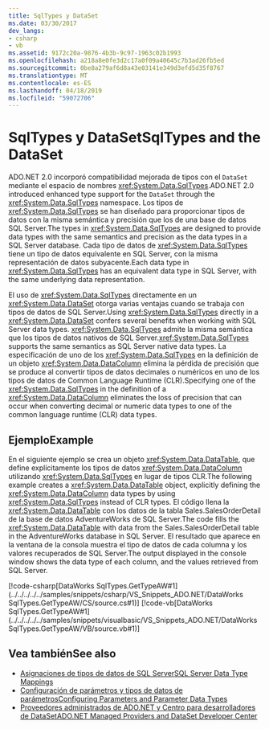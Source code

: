 ```yaml
---
title: SqlTypes y DataSet
ms.date: 03/30/2017
dev_langs:
- csharp
- vb
ms.assetid: 9172c20a-9876-4b3b-9c97-1963c02b1993
ms.openlocfilehash: a218a8e0fe3d2c17a0f09a40645c7b3ad26fb5ed
ms.sourcegitcommit: 0be8a279af6d8a43e03141e349d3efd5d35f8767
ms.translationtype: MT
ms.contentlocale: es-ES
ms.lasthandoff: 04/18/2019
ms.locfileid: "59072706"
---
```

# <a name="sqltypes-and-the-dataset"></a><span data-ttu-id="26890-102">SqlTypes y DataSet</span><span class="sxs-lookup"><span data-stu-id="26890-102">SqlTypes and the DataSet</span></span>
<span data-ttu-id="26890-103">ADO.NET 2.0 incorporó compatibilidad mejorada de tipos con el `DataSet` mediante el espacio de nombres <xref:System.Data.SqlTypes>.</span><span class="sxs-lookup"><span data-stu-id="26890-103">ADO.NET 2.0 introduced enhanced type support for the `DataSet` through the  <xref:System.Data.SqlTypes> namespace.</span></span> <span data-ttu-id="26890-104">Los tipos de <xref:System.Data.SqlTypes> se han diseñado para proporcionar tipos de datos con la misma semántica y precisión que los de una base de datos SQL Server.</span><span class="sxs-lookup"><span data-stu-id="26890-104">The types in <xref:System.Data.SqlTypes> are designed to provide data types with the same semantics and precision as the data types in a SQL Server database.</span></span> <span data-ttu-id="26890-105">Cada tipo de datos de <xref:System.Data.SqlTypes> tiene un tipo de datos equivalente en SQL Server, con la misma representación de datos subyacente.</span><span class="sxs-lookup"><span data-stu-id="26890-105">Each data type in <xref:System.Data.SqlTypes> has an equivalent data type in SQL Server, with the same underlying data representation.</span></span>  
  
 <span data-ttu-id="26890-106">El uso de <xref:System.Data.SqlTypes> directamente en un <xref:System.Data.DataSet> otorga varias ventajas cuando se trabaja con tipos de datos de SQL Server.</span><span class="sxs-lookup"><span data-stu-id="26890-106">Using <xref:System.Data.SqlTypes> directly in a <xref:System.Data.DataSet> confers several benefits when working with SQL Server data types.</span></span> <span data-ttu-id="26890-107"><xref:System.Data.SqlTypes> admite la misma semántica que los tipos de datos nativos de SQL Server.</span><span class="sxs-lookup"><span data-stu-id="26890-107"><xref:System.Data.SqlTypes> supports the same semantics as SQL Server native data types.</span></span> <span data-ttu-id="26890-108">La especificación de uno de los <xref:System.Data.SqlTypes> en la definición de un objeto <xref:System.Data.DataColumn> elimina la pérdida de precisión que se produce al convertir tipos de datos decimales o numéricos en uno de los tipos de datos de Common Language Runtime (CLR).</span><span class="sxs-lookup"><span data-stu-id="26890-108">Specifying one of the <xref:System.Data.SqlTypes> in the definition of a <xref:System.Data.DataColumn> eliminates the loss of precision that can occur when converting decimal or numeric data types to one of the common language runtime (CLR) data types.</span></span>  
  
## <a name="example"></a><span data-ttu-id="26890-109">Ejemplo</span><span class="sxs-lookup"><span data-stu-id="26890-109">Example</span></span>  
 <span data-ttu-id="26890-110">En el siguiente ejemplo se crea un objeto <xref:System.Data.DataTable>, que define explícitamente los tipos de datos <xref:System.Data.DataColumn> utilizando <xref:System.Data.SqlTypes> en lugar de tipos CLR.</span><span class="sxs-lookup"><span data-stu-id="26890-110">The following example creates a <xref:System.Data.DataTable> object, explicitly defining the <xref:System.Data.DataColumn> data types by using <xref:System.Data.SqlTypes> instead of CLR types.</span></span> <span data-ttu-id="26890-111">El código llena la <xref:System.Data.DataTable> con los datos de la tabla Sales.SalesOrderDetail de la base de datos AdventureWorks de SQL Server.</span><span class="sxs-lookup"><span data-stu-id="26890-111">The code fills the <xref:System.Data.DataTable> with data from the Sales.SalesOrderDetail table in the AdventureWorks database in SQL Server.</span></span> <span data-ttu-id="26890-112">El resultado que aparece en la ventana de la consola muestra el tipo de datos de cada columna y los valores recuperados de SQL Server.</span><span class="sxs-lookup"><span data-stu-id="26890-112">The output displayed in the console window shows the data type of each column, and the values retrieved from SQL Server.</span></span>  
  
 [!code-csharp[DataWorks SqlTypes.GetTypeAW#1](../../../../../samples/snippets/csharp/VS_Snippets_ADO.NET/DataWorks SqlTypes.GetTypeAW/CS/source.cs#1)]
 [!code-vb[DataWorks SqlTypes.GetTypeAW#1](../../../../../samples/snippets/visualbasic/VS_Snippets_ADO.NET/DataWorks SqlTypes.GetTypeAW/VB/source.vb#1)]  
  
## <a name="see-also"></a><span data-ttu-id="26890-113">Vea también</span><span class="sxs-lookup"><span data-stu-id="26890-113">See also</span></span>

- [<span data-ttu-id="26890-114">Asignaciones de tipos de datos de SQL Server</span><span class="sxs-lookup"><span data-stu-id="26890-114">SQL Server Data Type Mappings</span></span>](../../../../../docs/framework/data/adonet/sql-server-data-type-mappings.md)
- [<span data-ttu-id="26890-115">Configuración de parámetros y tipos de datos de parámetros</span><span class="sxs-lookup"><span data-stu-id="26890-115">Configuring Parameters and Parameter Data Types</span></span>](../../../../../docs/framework/data/adonet/configuring-parameters-and-parameter-data-types.md)
- [<span data-ttu-id="26890-116">Proveedores administrados de ADO.NET y Centro para desarrolladores de DataSet</span><span class="sxs-lookup"><span data-stu-id="26890-116">ADO.NET Managed Providers and DataSet Developer Center</span></span>](https://go.microsoft.com/fwlink/?LinkId=217917)
